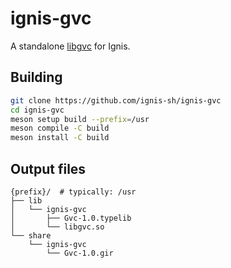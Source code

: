 # ignis-gvc

A standalone [libgvc](https://gitlab.gnome.org/GNOME/libgnome-volume-control) for Ignis.

## Building

```bash
git clone https://github.com/ignis-sh/ignis-gvc
cd ignis-gvc
meson setup build --prefix=/usr
meson compile -C build
meson install -C build
```

## Output files

```
{prefix}/  # typically: /usr
├── lib
│   └── ignis-gvc
│       ├── Gvc-1.0.typelib
│       └── libgvc.so
└── share
    └── ignis-gvc
        └── Gvc-1.0.gir
```
